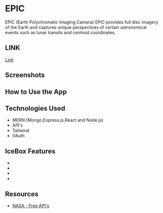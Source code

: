 # EPIC

EPIC (Earth Polychromatic Imaging Camera)
EPIC provides full disc imagery of the Earth and captures unique perspectives of certain astronomical events such as lunar transits and centroid coordinates.

## LINK

[Link]()

## Screenshots


## How to Use the App


## Technologies Used 
 - MERN
   (Mongo,Express.js,React and Node.js)
- API's
- Tailwind
- 0Auth

## IceBox Features
-
- 
-
- 

## Resources
- [NASA - Free API's](https://api.nasa.gov/)